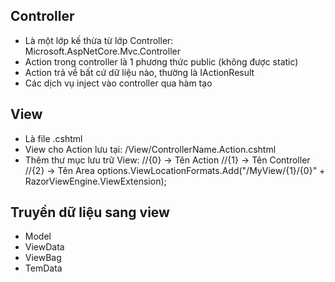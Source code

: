## Controller
- Là một lớp kế thừa từ lớp Controller: Microsoft.AspNetCore.Mvc.Controller
- Action trong controller là 1 phương thức public (không được static)
- Action trả về bất cứ dữ liệu nào, thường là IActionResult
- Các dịch vụ inject vào controller qua hàm tạo 
## View
- Là file .cshtml
- View cho Action lưu tại: /View/ControllerName.Action.cshtml
- Thêm thư mục lưu trữ View: 
    //{0} -> Tên Action
    //{1} -> Tên Controller
    //{2} -> Tên Area
    options.ViewLocationFormats.Add("/MyView/{1}/{0}" + RazorViewEngine.ViewExtension);

## Truyền dữ liệu sang view
- Model
- ViewData
- ViewBag
- TemData